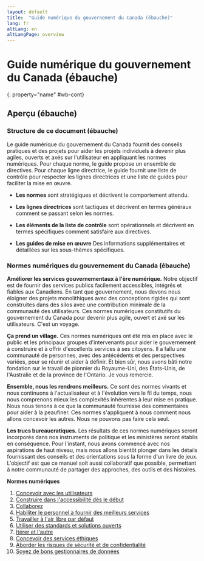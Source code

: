 ```yaml
---
layout: default
title:  "Guide numérique du gouvernement du Canada (ébauche)"
lang: fr
altLang: en
altLangPage: overview
---
```

# Guide numérique du gouvernement du Canada (ébauche)

{: property="name" #wb-cont}

## Aperçu (ébauche)

### Structure de ce document (ébauche)

Le guide numérique du gouvernement du Canada fournit des conseils pratiques et des projets pour aider les projets individuels à devenir plus agiles, ouverts et axés sur l'utilisateur en appliquant les normes numériques. Pour chaque norme, le guide propose un ensemble de directives. Pour chaque ligne directrice, le guide fournit une liste de contrôle pour respecter les lignes directrices et une liste de guides pour faciliter la mise en œuvre.

- **Les normes**   sont stratégiques et décrivent le comportement attendu.

- **Les lignes directrices**   sont tactiques et décrivent en termes généraux comment se passant selon les normes.

- **Les éléments de la liste de contrôle**   sont opérationnels et décrivent en termes spécifiques comment satisfaire aux directives.

- **Les guides de mise en œuvre**   Des informations supplémentaires et détaillées sur les sous-thèmes spécifiques.

### Normes numériques du gouvernement du Canada (ébauche)

**Améliorer les services gouvernementaux à l'ère numérique.**   Notre objectif est de fournir des services publics facilement accessibles, intégrés et fiables aux Canadiens.   En tant que gouvernement, nous devons nous éloigner des projets monolithiques avec des conceptions rigides qui sont construites dans des silos avec une contribution minimale de la communauté des utilisateurs.   Ces normes numériques constitutifs du gouvernement du Canada pour devenir plus agile, ouvert et axé sur les utilisateurs.   C'est un voyage.

**Ça prend un village.**   Ces normes numériques ont été mis en place avec le public et les principaux groupes d'intervenants pour aider le gouvernement à construire et à offrir d'excellents services à
ses citoyens.   Il a fallu une communauté de personnes, avec des antécédents et des perspectives variées, pour se réunir et aider à définir.   Et bien sûr, nous avons bâti notre fondation sur le travail de pionnier du Royaume-Uni, des États-Unis, de l'Australie et de la province de l'Ontario.   Je vous remercie.

**Ensemble, nous les rendrons meilleurs.**   Ce sont des normes vivants et nous continuons à l'actualisateur et à l'évolution vers le fil du temps, nous nous comprenons mieux les complexités inhérentes à leur mise en pratique.   Nous nous tenons à ce que la communauté fournisse des commentaires pour aider à la peaufiner.   Ces normes s'appliquent à nous comment nous allons concevoir les autres.   Nous ne pouvons pas faire cela seul.

**Les trucs bureaucratiques.**   Les résultats de ces normes numériques seront incorporés dans nos instruments de politique et les ministères seront établis en conséquence.   Pour l'instant, nous avons commencé avec nos aspirations de haut niveau, mais nous allons bientôt plonger dans les détails fournissant des conseils et des orientations sous la forme d'un livre de jeux. L'objectif est que ce manuel soit aussi collaboratif que possible, permettant à notre communauté de partager des approches, des outils et des histoires.

**Normes numériques**

1. [Concevoir avec les utilisateurs](1-concevoir-avec-utilisateurs.md)
1. [Construire dans l'accessibilité dès le début](2-construire-dans-accessibilite-des-debut.md)
1. [Collaborez](3-collaborez-largement.md)
1. [Habiliter le personnel à fournir des meilleurs services](4-habiliter-personnel-fournir-meilleurs-services.md)
1. [Travailler à l'air libre par défaut](5-travailler-air-libre-par-defaut.md)
1. [Utiliser des standards et solutions ouverts](6-utiliser-standards-solutions-ouverts.md)
1. [Itérer et l'autre](7-iterer-ameliorer-frequemment.md)
1. [Concevoir des services éthiques](8-concevoir-services-ethiques.md)
1. [Aborder les risques de sécurité et de confidentialité](9-aborder-risques-securite-confidentialite.md)
1. [Soyez de bons gestionnaires de données](10-soyez-bons-gestionnaires-donnees.md)
